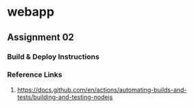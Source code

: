 # webapp

## Assignment 02

### Build & Deploy Instructions

### Reference Links

1. https://docs.github.com/en/actions/automating-builds-and-tests/building-and-testing-nodejs
